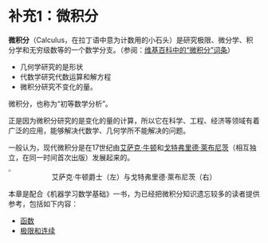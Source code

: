 # 补充1：微积分

**微积分**（Calculus，在拉丁语中意为计数用的小石头）是研究极限、微分学、积分学和无穷级数等的一个数学分支。（参阅：[维基百科中的“微积分”词条](https://zh.wikipedia.org/wiki/%E5%BE%AE%E7%A7%AF%E5%88%86%E5%AD%A6)）

- 几何学研究的是形状
- 代数学研究代数运算和解方程
- 微积分研究不变化的量。

微积分，也称为“初等数学分析”。

正是因为微积分研究的是变化的量的计算，所以它在科学、工程、经济等领域有着广泛的应用，能够解决代数学、几何学所不能解决的问题。

一般认为，现代微积分是在17世纪由[艾萨克·牛顿](https://zh.wikipedia.org/wiki/艾萨克·牛顿)和[戈特弗里德·萊布尼茨](https://zh.wikipedia.org/wiki/戈特弗里德·萊布尼茨)（相互独立，在同一时间首次出版）发展起来的。

<img src="https://gitee.com/qiwsir/images/raw/master/2021-2-8/1612747111679-nl.jpg" style="zoom:33%;" />

<center>艾萨克·牛顿爵士（左）与戈特弗里德·萊布尼茨（右）
</center>

本章是配合《机器学习数学基础》一书，为已经把微积分知识遗忘较多的读者提供参考，包括如下内容：

- [函数](b01-01.md)
- [极限和连续](b01-02.md)


